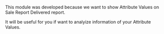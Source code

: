 This module was developed because we want to show Attribute Values on Sale Report Delivered report.

It will be useful for you if want to analyize information of your Attribute Values.
